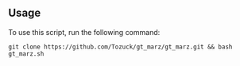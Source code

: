 ## Usage

To use this script, run the following command:

```
git clone https://github.com/Tozuck/gt_marz/gt_marz.git && bash gt_marz.sh
```
